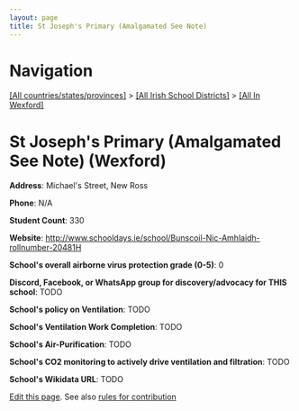 ```yaml
---
layout: page
title: St Joseph's Primary (Amalgamated See Note)
---
```

# Navigation

[[All countries/states/provinces]](../../..) > [[All Irish School Districts]](../..) > [[All In Wexford]](..)

# St Joseph's Primary (Amalgamated See Note) (Wexford)

**Address**: Michael's Street, New Ross

**Phone**: N/A

**Student Count**: 330

**Website**: <http://www.schooldays.ie/school/Bunscoil-Nic-Amhlaidh-rollnumber-20481H>

**School's overall airborne virus protection grade (0-5)**: 0

**Discord, Facebook, or WhatsApp group for discovery/advocacy for THIS school**: TODO

**School's policy on Ventilation**: TODO

**School's Ventilation Work Completion**: TODO

**School's Air-Purification**: TODO

**School's CO2 monitoring to actively drive ventilation and filtration**: TODO

**School's Wikidata URL**: TODO


[Edit this page](https://github.com/ventilate-schools/Ireland/edit/main/./Wexford/St_Joseph's_Primary_(Amalgamated_See_Note).md). See also [rules for contribution](../../../contribution-rules/)